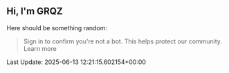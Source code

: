 ## Hi, I'm GRQZ
Here should be something random:  
> Sign in to confirm you're not a bot. This helps protect our community. Learn more


Last Update: 2025-06-13 12:21:15.602154+00:00
